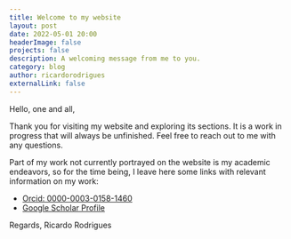 ```yaml
---
title: Welcome to my website
layout: post
date: 2022-05-01 20:00
headerImage: false
projects: false
description: A welcoming message from me to you.
category: blog
author: ricardorodrigues
externalLink: false
---
```


Hello, one and all,

Thank you for visiting my website and exploring its sections. It is a work in progress that will always be unfinished. 
Feel free to reach out to me with any questions.

Part of my work not currently portrayed on the website is my academic endeavors, so for the time being, I leave here some links with relevant information on my work:

* [Orcid: 0000-0003-0158-1460](https://orcid.org/0000-0003-0158-1460)
* [Google Scholar Profile](https://scholar.google.pt/citations?hl=en&user=klEnEUwAAAAJ)

Regards,
Ricardo Rodrigues
